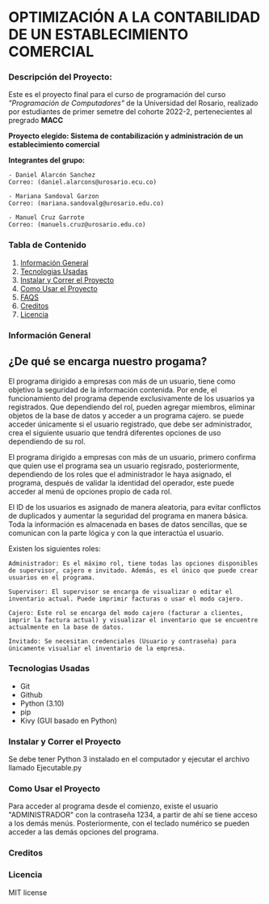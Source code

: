 # OPTIMIZACIÓN A LA CONTABILIDAD DE UN ESTABLECIMIENTO COMERCIAL

### Descripción del Proyecto:
Este es el proyecto final para el curso de programación del curso *"Programación de Computadores"* de la Universidad del Rosario, realizado por estudiantes de primer semetre del cohorte 2022-2, pertenecientes al pregrado **MACC**

**Proyecto elegido: Sistema de contabilización y administración de un establecimiento comercial**

**Integrantes del grupo:**

    - Daniel Alarcón Sanchez    
    Correo: (daniel.alarcons@urosario.ecu.co)

    - Mariana Sandoval Garzon    
    Correo: (mariana.sandovalg@urosario.edu.co)

    - Manuel Cruz Garrote   
    Correo: (manuels.cruz@urosario.edu.co)


### Tabla de Contenido

1. [Información General](#información-general)
2. [Tecnologias Usadas](#tecnologias-usadas)
3. [Instalar y Correr el Proyecto](#instalar-y-correr-el-proyecto)
4. [Como Usar el Proyecto](#como-usar-el-proyecto)
5. [FAQS](#faqs)
6. [Creditos](#creditos)
7. [Licencia](#licencia)

### Información General
## ¿De qué se encarga nuestro progama?

El programa dirigido a empresas con más de un usuario, tiene como objetivo la seguridad de la información contenida. Por ende, el funcionamiento del programa depende exclusivamente de los usuarios ya registrados. Que dependiendo del rol, pueden agregar miembros, eliminar objetos de la base de datos y acceder a un programa cajero. se puede acceder únicamente si el usuario registrado, que debe ser administrador, crea el siguiente usuario que tendrá diferentes opciones de uso dependiendo de su rol. 

El programa dirigido a empresas con más de un usuario, primero confirma que quien use el programa sea un usuario regisrado, posteriormente, dependiendo de los roles que el administrador le haya asignado, el programa, después de validar la identidad del operador, este puede acceder al menú de opciones propio de cada rol. 

El ID de los usuarios es asignado de manera aleatoria, para evitar conflictos de duplicados y aumentar la seguridad del programa en manera básica. Toda la información es almacenada en bases de datos sencillas, que se comunican con la parte lógica y con la que interactúa el usuario.

Existen los siguientes roles:

    Administrador: Es el máximo rol, tiene todas las opciones disponibles de supervisor, cajero e invitado. Además, es el único que puede crear usuarios en el programa.
    
    Supervisor: El supervisor se encarga de visualizar o editar el inventario actual. Puede imprimir facturas o usar el modo cajero.
    
    Cajero: Este rol se encarga del modo cajero (facturar a clientes, imprir la factura actual) y visualizar el inventario que se encuentre actualmente en la base de datos.
    
    Invitado: Se necesitan credenciales (Usuario y contraseña) para únicamente visualiar el inventario de la empresa.

### Tecnologias Usadas

- Git 
- Github
- Python (3.10)
- pip
- Kivy (GUI basado en Python)

### Instalar y Correr el Proyecto

Se debe tener Python 3 instalado en el computador y ejecutar el archivo llamado Ejecutable.py


### Como Usar el Proyecto
Para acceder al programa desde el comienzo, existe el usuario "ADMINISTRADOR" con la contraseña 1234, a partir de ahí se tiene acceso a los demás menús. Posteriormente, con el teclado numérico se pueden acceder a las demás opciones del programa.


### Creditos

### Licencia
MIT license